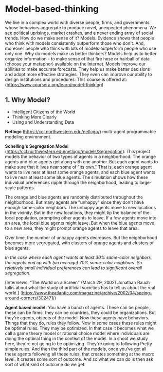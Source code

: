 # Model-based-thinking
We live in a complex world with diverse people, firms, and governments whose behaviors aggregate to produce novel, unexpected phenomena. We see political uprisings, market crashes, and a never ending array of social trends. How do we make sense of it? Models. Evidence shows that people who think with models consistently outperform those who don't. And, moreover people who think with lots of models outperform people who use only one. Why do models make us better thinkers? Models help us to better organize information - to make sense of that fire hose or hairball of data (choose your metaphor) available on the Internet. Models improve our abilities to make accurate forecasts. They help us make better decisions and adopt more effective strategies. They even can improve our ability to design institutions and procedures. This course is offered at: (https://www.coursera.org/learn/model-thinking)

## 1. Why Model?
- Intelligent Citizens of the World
- Thinking More Clearly
- Using and Understanding Data

**Netlogo** (https://ccl.northwestern.edu/netlogo/) multi-agent programmable modeling environment.

**Schelling's Segregation Model** (https://ccl.northwestern.edu/netlogo/models/Segregation): This project models the behavior of two types of agents in a neighborhood. The orange agents and blue agents get along with one another. But each agent wants to make sure that it lives near some of "its own." That is, each orange agent wants to live near at least some orange agents, and each blue agent wants to live near at least some blue agents. The simulation shows how these individual preferences ripple through the neighborhood, leading to large-scale patterns. 

The orange and blue agents are randomly distributed throughout the neighborhood. But many agents are "unhappy" since they don't have enough same-color neighbors. The unhappy agents move to new locations in the vicinity. But in the new locations, they might tip the balance of the local population, prompting other agents to leave. If a few agents move into an area, the local blue agents might leave. But when the blue agents move to a new area, they might prompt orange agents to leave that area.

Over time, the number of unhappy agents decreases. But the neighborhood becomes more segregated, with clusters of orange agents and clusters of blue agents.

*In the case where each agent wants at least 30% same-color neighbors, the agents end up with (on average) 70% same-color neighbors. So relatively small individual preferences can lead to significant overall segregation.*

[Interviews: "The World on a Screen" (March 29, 2002) Jonathan Rauch talks about what the study of artificial societies has to tell us about the real world.] (https://www.theatlantic.com/magazine/archive/2002/04/seeing-around-corners/302471/)

**Agent based model:** You have a bunch of agents. These can be people, these can be firms, they can be countries, they could be organizations. But they're agents, objects of the model. Now these agents have behaviors. Things that they do, rules they follow. Now in some cases these rules might be optimal rules. They may be optimized. In that case it becomes what we call a game theory model or rational choice model where individuals are doing the optimal thing in the context of the model. In a shoot we study here, they're not going to be optimizing. They're going to following Pretty simple rules. And then the third part of the models, once you've got all these agents following all these rules, that creates something at the macro level. It creates some sort of outcome. And so what we can do is then ask sort of what kind of outcome do we get. 

